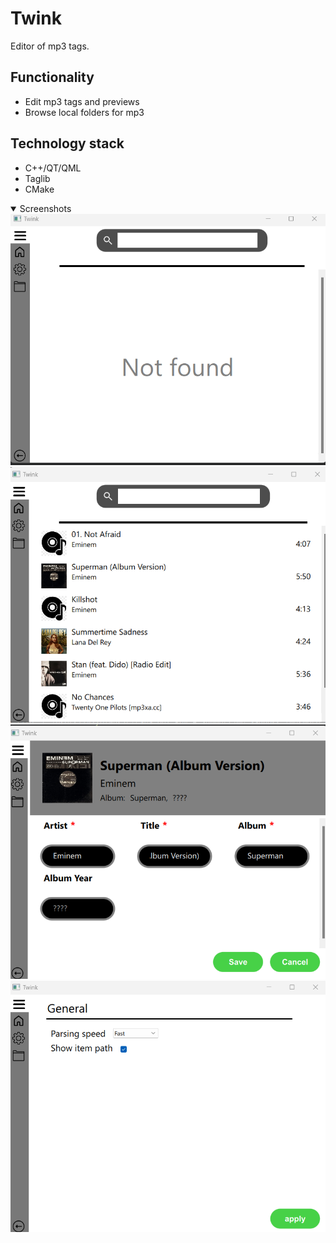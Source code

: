 # Twink
 Editor of mp3 tags.
## Functionality
* Edit mp3 tags and previews
* Browse local folders for mp3
## Technology stack
* C++/QT/QML
* Taglib
* CMake
<details open>
<summary>Screenshots</summary>

<img src="docs/images/1.png" alt="Base page" width="600">
<img src="docs/images/2.png" alt="Loaded page" width="600">
<img src="docs/images/3.png" alt="Editing page" width="600">
<img src="docs/images/4.png" alt="Settings page" width="600">
</details>
